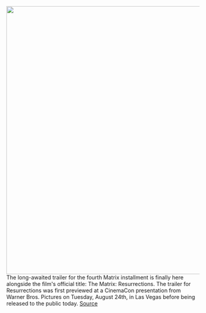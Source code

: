 <img src='https://cdn.vox-cdn.com/thumbor/ZQ9zWx9I6HXeMXIgfcU0jWsilHk=/0x0:6545x2700/1200x0/filters:focal(0x0:6545x2700):no_upscale()/cdn.vox-cdn.com/uploads/chorus_asset/file/22836627/rev_1_MX4_TRLR_0012_High_Res_JPEG.jpeg' width='700px' /><br/>
The long-awaited trailer for the fourth Matrix installment is finally here alongside the film's official title: The Matrix: Resurrections. The trailer for Resurrections was first previewed at a CinemaCon presentation from Warner Bros. Pictures on Tuesday, August 24th, in Las Vegas before being released to the public today.
<a href='https://www.theverge.com/2021/9/9/22640826/matrix-4-trailer-resurrections-release-date'> Source <a/>